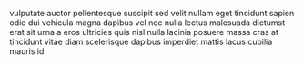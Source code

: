 vulputate auctor pellentesque suscipit sed velit nullam eget tincidunt sapien
odio dui vehicula magna dapibus vel nec nulla lectus malesuada dictumst erat
sit urna a eros ultricies quis nisl nulla lacinia posuere massa cras at
tincidunt vitae diam scelerisque dapibus imperdiet mattis lacus cubilia mauris
id